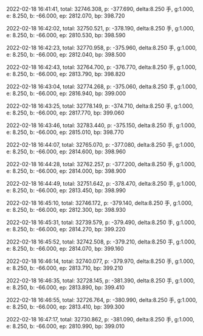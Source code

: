 2022-02-18 16:41:41, total: 32746.308, p: -377.690, delta:8.250 手, g:1.000, e: 8.250, b: -66.000, ep: 2812.070, bp: 398.720

2022-02-18 16:42:02, total: 32750.521, p: -378.190, delta:8.250 手, g:1.000, e: 8.250, b: -66.000, ep: 2810.530, bp: 398.590

2022-02-18 16:42:23, total: 32770.958, p: -375.960, delta:8.250 手, g:1.000, e: 8.250, b: -66.000, ep: 2812.040, bp: 398.500

2022-02-18 16:42:43, total: 32764.700, p: -376.770, delta:8.250 手, g:1.000, e: 8.250, b: -66.000, ep: 2813.790, bp: 398.820

2022-02-18 16:43:04, total: 32774.268, p: -375.060, delta:8.250 手, g:1.000, e: 8.250, b: -66.000, ep: 2816.940, bp: 399.000

2022-02-18 16:43:25, total: 32778.149, p: -374.710, delta:8.250 手, g:1.000, e: 8.250, b: -66.000, ep: 2817.770, bp: 399.060

2022-02-18 16:43:46, total: 32783.440, p: -375.150, delta:8.250 手, g:1.000, e: 8.250, b: -66.000, ep: 2815.010, bp: 398.770

2022-02-18 16:44:07, total: 32765.070, p: -377.080, delta:8.250 手, g:1.000, e: 8.250, b: -66.000, ep: 2814.600, bp: 398.960

2022-02-18 16:44:28, total: 32762.257, p: -377.200, delta:8.250 手, g:1.000, e: 8.250, b: -66.000, ep: 2814.000, bp: 398.900

2022-02-18 16:44:49, total: 32751.642, p: -378.470, delta:8.250 手, g:1.000, e: 8.250, b: -66.000, ep: 2813.450, bp: 398.990

2022-02-18 16:45:10, total: 32746.172, p: -379.140, delta:8.250 手, g:1.000, e: 8.250, b: -66.000, ep: 2812.300, bp: 398.930

2022-02-18 16:45:31, total: 32739.579, p: -379.490, delta:8.250 手, g:1.000, e: 8.250, b: -66.000, ep: 2814.270, bp: 399.220

2022-02-18 16:45:52, total: 32742.508, p: -379.210, delta:8.250 手, g:1.000, e: 8.250, b: -66.000, ep: 2814.070, bp: 399.160

2022-02-18 16:46:14, total: 32740.077, p: -379.970, delta:8.250 手, g:1.000, e: 8.250, b: -66.000, ep: 2813.710, bp: 399.210

2022-02-18 16:46:35, total: 32728.145, p: -381.390, delta:8.250 手, g:1.000, e: 8.250, b: -66.000, ep: 2813.890, bp: 399.410

2022-02-18 16:46:55, total: 32726.764, p: -380.990, delta:8.250 手, g:1.000, e: 8.250, b: -66.000, ep: 2813.410, bp: 399.300

2022-02-18 16:47:17, total: 32730.862, p: -381.090, delta:8.250 手, g:1.000, e: 8.250, b: -66.000, ep: 2810.990, bp: 399.010